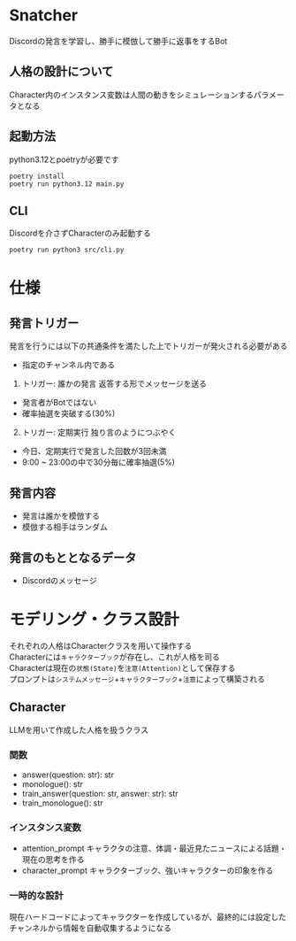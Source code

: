 # Snatcher
Discordの発言を学習し、勝手に模倣して勝手に返事をするBot

## 人格の設計について
Character内のインスタンス変数は人間の動きをシミュレーションするパラメータとなる

## 起動方法
python3.12とpoetryが必要です
  
  ```
  poetry install
  poetry run python3.12 main.py
  ```

## CLI
Discordを介さずCharacterのみ起動する

```
poetry run python3 src/cli.py
```


# 仕様

## 発言トリガー
発言を行うには以下の共通条件を満たした上でトリガーが発火される必要がある

- 指定のチャンネル内である

1. トリガー: 誰かの発言
返答する形でメッセージを送る

- 発言者がBotではない
- 確率抽選を突破する(30%)

2. トリガー: 定期実行
独り言のようにつぶやく

- 今日、定期実行で発言した回数が3回未満
- 9:00 ~ 23:00の中で30分毎に確率抽選(5%)

## 発言内容

- 発言は誰かを模倣する
- 模倣する相手はランダム

## 発言のもととなるデータ

- Discordのメッセージ

# モデリング・クラス設計
それぞれの人格はCharacterクラスを用いて操作する  
Characterには`キャラクターブック`が存在し、これが人格を司る  
Characterは現在の`状態(State)`を`注意(Attention)`として保存する  
プロンプトは`システムメッセージ`+`キャラクターブック`+`注意`によって構築される  

## Character
LLMを用いて作成した人格を扱うクラス

### 関数
- answer(question: str): str
- monologue(): str
- train_answer(question: str, answer: str): str
- train_monologue(): str


### インスタンス変数
- attention_prompt キャラクタの注意、体調・最近見たニュースによる話題・現在の思考を作る
- character_prompt キャラクターブック、強いキャラクターの印象を作る

### 一時的な設計
現在ハードコードによってキャラクターを作成しているが、最終的には設定したチャンネルから情報を自動収集するようになる

